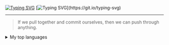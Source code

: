[![Typing SVG](https://readme-typing-svg.demolab.com?font=Fira+Code&weight=700&size=25&pause=1000&color=130976&width=800&height=40&lines=Hallo+Genie.%F0%9F%91%A8%E2%80%8D%F0%9F%92%BB;Mein+Name+ist+Ahmed+El-Gohary.;Ich+setze+meine+fantasie+auf+den+Mars.%F0%9F%9A%80+;+Der+Fingerabdruch+ist+nich+unser+weg+.%E2%9C%A8)](https://git.io/typing-svg)
[![Typing SVG](https://readme-typing-svg.demolab.com?font=Fira+Code&weight=500&pause=2000&color=F72EDE&multiline=true&width=700&height=160&lines=Embedded+System+Software+Engineer.;Skilled+in+AI%2C+Machine+Learning+and+Data+Science.+;Passionate+about+AI+and+Robotics.+;Dedicated+to+pushing+innovation+boundaries+in+technology.)](https://git.io/typing-svg)


---
> If we pull together and commit ourselves, then we can push through anything.


<details>
<summary>My top languages</summary>

| Rank | Languages |
|-----:|-----------|
|     1| C         |
|     2| C++       |
|     3| PYTHON    |

</details>

<!-- 
<picture>
 <source media="(prefers-color-scheme: dark)" srcset="YOUR-DARKMODE-IMAGE">
 <source media="(prefers-color-scheme: light)" srcset="YOUR-LIGHTMODE-IMAGE">
 <img alt="YOUR-ALT-TEXT" src="YOUR-DEFAULT-IMAGE">
</picture>
 -->


